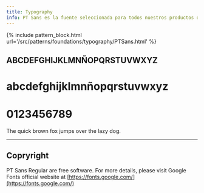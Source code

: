 ```yaml
---
title: Typography
info: PT Sans es la fuente seleccionada para todos nuestros productos de Aranda.
---
```


{% include pattern_block.html url='/src/patterns/foundations/typography/PTSans.html' %}


## ABCDEFGHIJKLMNÑOPQRSTUVWXYZ<br>

# abcdefghijklmnñopqrstuvwxyz<br>

# 0123456789

The quick brown fox jumps over the lazy dog.

---

## Copryright

PT Sans Regular are free software. For more details, please visit Google Fonts official website at [https://fonts.google.com/](https://fonts.google.com/)
